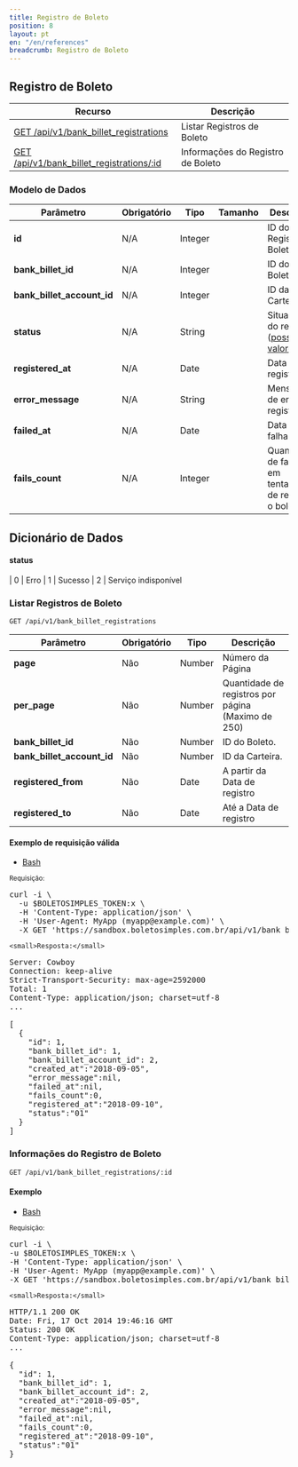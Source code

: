 ```yaml
---
title: Registro de Boleto
position: 8
layout: pt
en: "/en/references"
breadcrumb: Registro de Boleto
---
```


## Registro de Boleto

| Recurso                                                                                 | Descrição                                       |
| --------------------------------------------------------------------------------------- | ----------------------------------------------- |
| [GET /api/v1/bank_billet_registrations](#listar-registros-de-boleto)                    | Listar Registros de Boleto                      |
| [GET /api/v1/bank_billet_registrations/:id](#informações-do-registro-de-boleto)         | Informações do Registro de Boleto               |

### Modelo de Dados

| Parâmetro                  | Obrigatório | Tipo | Tamanho | Descrição
| -------------------------- | ---- | ------- | ------- | ------------------------------
| **id**                     | N/A  | Integer |         | ID do Registro de Boleto
| **bank_billet_id**         | N/A  | Integer |         | ID do Boleto
| **bank_billet_account_id** | N/A  | Integer |         | ID da Carteira
| **status**                 | N/A  | String  |         | Situação do registro ([possíveis valores](#status))
| **registered_at**          | N/A  | Date    |         | Data do registro
| **error_message**          | N/A  | String  |         | Mensagem de erro do registro
| **failed_at**              | N/A  | Date    |         | Data da falha
| **fails_count**            | N/A  | Integer |         | Quantidade de falhas em tentativas de registrar o boleto


## Dicionário de Dados

#### status

| 0 | Erro
| 1 | Sucesso
| 2 | Serviço indisponível



### Listar Registros de Boleto

`GET /api/v1/bank_billet_registrations`

<table class='table table-bordered'>
  <thead>
    <tr>
      <th>Parâmetro</th>
      <th data-container="body" data-toggle="tooltip" title="Obrigatório">Obrigatório</th>
      <th>Tipo</th>
      <th>Descrição</th>
    </tr>
  </thead>
  <tbody>
    <tr>
      <td>
        <strong>page </strong>
      </td>
      <td>
        Não
      </td>
      <td>
        Number
      </td>
      <td>
        Número da Página
      </td>
    </tr>
    <tr>
      <td>
        <strong>per_page </strong>
      </td>
      <td>
        Não
      </td>
      <td>
        Number
      </td>
      <td>
        Quantidade de registros por página (Maximo de 250)
      </td>
    </tr>
    <tr>
      <td>
        <strong>bank_billet_id </strong>
      </td>
      <td>
        Não
      </td>
      <td>
        Number
      </td>
      <td>
        ID do Boleto.
      </td>
    </tr>
    <tr>
      <td>
        <strong>bank_billet_account_id </strong>
      </td>
      <td>
        Não
      </td>
      <td>
        Number
      </td>
      <td>
        ID da Carteira.
      </td>
    </tr>
    <tr>
      <td>
        <strong>registered_from </strong>
      </td>
      <td>
        Não
      </td>
      <td>
        Date
      </td>
      <td>
        A partir da Data de registro
      </td>
    </tr>
    <tr>
      <td>
        <strong>registered_to </strong>
      </td>
      <td>
        Não
      </td>
      <td>
        Date
      </td>
      <td>
        Até a Data de registro
      </td>
    </tr>
  </tbody>
</table>

#### Exemplo de requisição válida

<ul class="nav nav-tabs" role="tablist">
  <li class="active"><a href="#bash2" role="tab" data-toggle="tab">Bash</a></li>
  <!--<li><a href="#ruby2" role="tab" data-toggle="tab">Ruby</a></li>
  <li><a href="#php2" role="tab" data-toggle="tab">PHP</a></li>-->
</ul>

<div class="tab-content">
  <div class="tab-pane active" id="bash2">
    <small>Requisição:</small>

<pre class="bash">
curl -i \
  -u $BOLETOSIMPLES_TOKEN:x \
  -H 'Content-Type: application/json' \
  -H 'User-Agent: MyApp (myapp@example.com)' \
  -X GET 'https://sandbox.boletosimples.com.br/api/v1/bank_billet_registrations?page=1&per_page=50'
</pre>

    <small>Resposta:</small>

<pre class="http">
Server: Cowboy
Connection: keep-alive
Strict-Transport-Security: max-age=2592000
Total: 1
Content-Type: application/json; charset=utf-8
...

[
  {
    "id": 1,
    "bank_billet_id": 1,
    "bank_billet_account_id": 2,
    "created_at":"2018-09-05",
    "error_message":nil,
    "failed_at":nil,
    "fails_count":0,
    "registered_at":"2018-09-10",
    "status":"01"
  }
]
</pre>

  </div>
</div>


### Informações do Registro de Boleto

`GET /api/v1/bank_billet_registrations/:id`

#### Exemplo

<ul class="nav nav-tabs" role="tablist">
  <li class="active"><a href="#bash3" role="tab" data-toggle="tab">Bash</a></li>
</ul>

<div class="tab-content">
  <div class="tab-pane active" id="bash3">
    <small>Requisição:</small>

<pre class="bash">
curl -i \
-u $BOLETOSIMPLES_TOKEN:x \
-H 'Content-Type: application/json' \
-H 'User-Agent: MyApp (myapp@example.com)' \
-X GET 'https://sandbox.boletosimples.com.br/api/v1/bank_billet_registrations/1'
</pre>

    <small>Resposta:</small>

<pre class="http">
HTTP/1.1 200 OK
Date: Fri, 17 Oct 2014 19:46:16 GMT
Status: 200 OK
Content-Type: application/json; charset=utf-8
...

{
  "id": 1,
  "bank_billet_id": 1,
  "bank_billet_account_id": 2,
  "created_at":"2018-09-05",
  "error_message":nil,
  "failed_at":nil,
  "fails_count":0,
  "registered_at":"2018-09-10",
  "status":"01"
}
</pre>
  </div>
</div>
